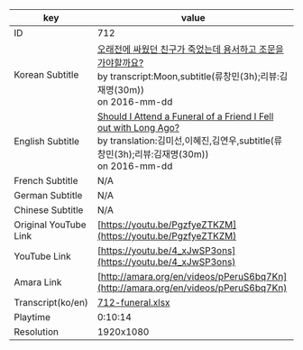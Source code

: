 |  key  |  value  |
|-------|---------|
| ID            | 712 |
| Korean Subtitle | [오래전에 싸웠던 친구가 죽었는데 용서하고 조문을 가야할까요?](https://github.com/jungtosociety/dharma-qna/raw/master/sub/712/ko-712-funeral.sbv)<br>by transcript:Moon,subtitle(류창민(3h);리뷰:김재명(30m))<br>on 2016-mm-dd<br>|
| English Subtitle | [Should I Attend a Funeral of a Friend I Fell out with Long Ago?](https://github.com/jungtosociety/dharma-qna/raw/master/sub/712/en-712-funeral.sbv)<br>by translation:김미선,이혜진,김연우,subtitle(류창민(3h);리뷰:김재명(30m))<br>on 2016-mm-dd<br>|
| French Subtitle | N/A |
| German Subtitle | N/A |
| Chinese Subtitle | N/A |
| Original YouTube Link  | [https://youtu.be/PgzfyeZTKZM](https://youtu.be/PgzfyeZTKZM) |
| YouTube Link  | [https://youtu.be/4_xJwSP3ons](https://youtu.be/4_xJwSP3ons) |
| Amara Link    | [http://amara.org/en/videos/pPeruS6bq7Kn](http://amara.org/en/videos/pPeruS6bq7Kn) |
| Transcript(ko/en) | [712-funeral.xlsx](https://github.com/jungtosociety/dharma-qna/raw/master/sub/712/712-funeral.xlsx) |
| Playtime | 0:10:14 |
| Resolution | 1920x1080|
